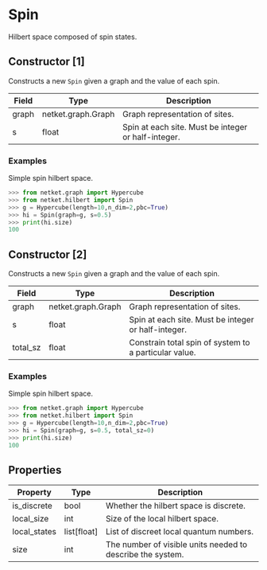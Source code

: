 # Spin
Hilbert space composed of spin states.
## Constructor [1]
Constructs a new ``Spin`` given a graph and the value of each spin.

|Field|       Type       |                    Description                    |
|-----|------------------|---------------------------------------------------|
|graph|netket.graph.Graph|Graph representation of sites.                     |
|s    |float             |Spin at each site. Must be integer or half-integer.|
### Examples
Simple spin hilbert space.

```python
>>> from netket.graph import Hypercube
>>> from netket.hilbert import Spin
>>> g = Hypercube(length=10,n_dim=2,pbc=True)
>>> hi = Spin(graph=g, s=0.5)
>>> print(hi.size)
100

```

## Constructor [2]
Constructs a new ``Spin`` given a graph and the value of each spin.

| Field  |       Type       |                     Description                     |
|--------|------------------|-----------------------------------------------------|
|graph   |netket.graph.Graph|Graph representation of sites.                       |
|s       |float             |Spin at each site. Must be integer or half-integer.  |
|total_sz|float             |Constrain total spin of system to a particular value.|
### Examples
Simple spin hilbert space.

```python
>>> from netket.graph import Hypercube
>>> from netket.hilbert import Spin
>>> g = Hypercube(length=10,n_dim=2,pbc=True)
>>> hi = Spin(graph=g, s=0.5, total_sz=0)
>>> print(hi.size)
100

```


## Properties
|  Property  |   Type    |                        Description                        |
|------------|-----------|-----------------------------------------------------------|
|is_discrete |bool       | Whether the hilbert space is discrete.                    |
|local_size  |int        | Size of the local hilbert space.                          |
|local_states|list[float]| List of discreet local quantum numbers.                   |
|size        |int        | The number of visible units needed to describe the system.|

